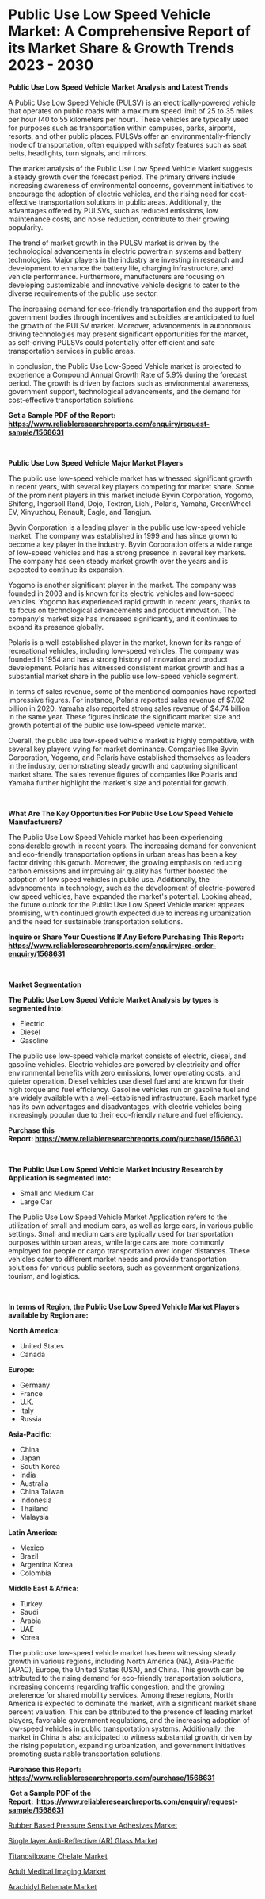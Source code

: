 <p><h1>Public Use Low Speed Vehicle Market: A Comprehensive Report of its Market Share & Growth Trends 2023 - 2030</h1></p><p><strong>Public Use Low Speed Vehicle Market Analysis and Latest Trends</strong></p>
<p><p>A Public Use Low Speed Vehicle (PULSV) is an electrically-powered vehicle that operates on public roads with a maximum speed limit of 25 to 35 miles per hour (40 to 55 kilometers per hour). These vehicles are typically used for purposes such as transportation within campuses, parks, airports, resorts, and other public places. PULSVs offer an environmentally-friendly mode of transportation, often equipped with safety features such as seat belts, headlights, turn signals, and mirrors.</p><p>The market analysis of the Public Use Low Speed Vehicle Market suggests a steady growth over the forecast period. The primary drivers include increasing awareness of environmental concerns, government initiatives to encourage the adoption of electric vehicles, and the rising need for cost-effective transportation solutions in public areas. Additionally, the advantages offered by PULSVs, such as reduced emissions, low maintenance costs, and noise reduction, contribute to their growing popularity.</p><p>The trend of market growth in the PULSV market is driven by the technological advancements in electric powertrain systems and battery technologies. Major players in the industry are investing in research and development to enhance the battery life, charging infrastructure, and vehicle performance. Furthermore, manufacturers are focusing on developing customizable and innovative vehicle designs to cater to the diverse requirements of the public use sector.</p><p>The increasing demand for eco-friendly transportation and the support from government bodies through incentives and subsidies are anticipated to fuel the growth of the PULSV market. Moreover, advancements in autonomous driving technologies may present significant opportunities for the market, as self-driving PULSVs could potentially offer efficient and safe transportation services in public areas.</p><p>In conclusion, the Public Use Low-Speed Vehicle market is projected to experience a Compound Annual Growth Rate of 5.9% during the forecast period. The growth is driven by factors such as environmental awareness, government support, technological advancements, and the demand for cost-effective transportation solutions.</p></p>
<p><strong>Get a Sample PDF of the Report:&nbsp; <a href="https://www.reliableresearchreports.com/enquiry/request-sample/1568631">https://www.reliableresearchreports.com/enquiry/request-sample/1568631</a></strong></p>
<p>&nbsp;</p>
<p><strong>Public Use Low Speed Vehicle Major Market Players</strong></p>
<p><p>The public use low-speed vehicle market has witnessed significant growth in recent years, with several key players competing for market share. Some of the prominent players in this market include Byvin Corporation, Yogomo, Shifeng, Ingersoll Rand, Dojo, Textron, Lichi, Polaris, Yamaha, GreenWheel EV, Xinyuzhou, Renault, Eagle, and Tangjun.</p><p>Byvin Corporation is a leading player in the public use low-speed vehicle market. The company was established in 1999 and has since grown to become a key player in the industry. Byvin Corporation offers a wide range of low-speed vehicles and has a strong presence in several key markets. The company has seen steady market growth over the years and is expected to continue its expansion.</p><p>Yogomo is another significant player in the market. The company was founded in 2003 and is known for its electric vehicles and low-speed vehicles. Yogomo has experienced rapid growth in recent years, thanks to its focus on technological advancements and product innovation. The company's market size has increased significantly, and it continues to expand its presence globally.</p><p>Polaris is a well-established player in the market, known for its range of recreational vehicles, including low-speed vehicles. The company was founded in 1954 and has a strong history of innovation and product development. Polaris has witnessed consistent market growth and has a substantial market share in the public use low-speed vehicle segment.</p><p>In terms of sales revenue, some of the mentioned companies have reported impressive figures. For instance, Polaris reported sales revenue of $7.02 billion in 2020. Yamaha also reported strong sales revenue of $4.74 billion in the same year. These figures indicate the significant market size and growth potential of the public use low-speed vehicle market.</p><p>Overall, the public use low-speed vehicle market is highly competitive, with several key players vying for market dominance. Companies like Byvin Corporation, Yogomo, and Polaris have established themselves as leaders in the industry, demonstrating steady growth and capturing significant market share. The sales revenue figures of companies like Polaris and Yamaha further highlight the market's size and potential for growth.</p></p>
<p>&nbsp;</p>
<p><strong>What Are The Key Opportunities For Public Use Low Speed Vehicle Manufacturers?</strong></p>
<p><p>The Public Use Low Speed Vehicle market has been experiencing considerable growth in recent years. The increasing demand for convenient and eco-friendly transportation options in urban areas has been a key factor driving this growth. Moreover, the growing emphasis on reducing carbon emissions and improving air quality has further boosted the adoption of low speed vehicles in public use. Additionally, the advancements in technology, such as the development of electric-powered low speed vehicles, have expanded the market's potential. Looking ahead, the future outlook for the Public Use Low Speed Vehicle market appears promising, with continued growth expected due to increasing urbanization and the need for sustainable transportation solutions.</p></p>
<p><strong>Inquire or Share Your Questions If Any Before Purchasing This Report: <a href="https://www.reliableresearchreports.com/enquiry/pre-order-enquiry/1568631">https://www.reliableresearchreports.com/enquiry/pre-order-enquiry/1568631</a></strong></p>
<p>&nbsp;</p>
<p><strong>Market Segmentation</strong></p>
<p><strong>The Public Use Low Speed Vehicle Market Analysis by types is segmented into:</strong></p>
<p><ul><li>Electric</li><li>Diesel</li><li>Gasoline</li></ul></p>
<p><p>The public use low-speed vehicle market consists of electric, diesel, and gasoline vehicles. Electric vehicles are powered by electricity and offer environmental benefits with zero emissions, lower operating costs, and quieter operation. Diesel vehicles use diesel fuel and are known for their high torque and fuel efficiency. Gasoline vehicles run on gasoline fuel and are widely available with a well-established infrastructure. Each market type has its own advantages and disadvantages, with electric vehicles being increasingly popular due to their eco-friendly nature and fuel efficiency.</p></p>
<p><strong>Purchase this Report:&nbsp;<a href="https://www.reliableresearchreports.com/purchase/1568631">https://www.reliableresearchreports.com/purchase/1568631</a></strong></p>
<p>&nbsp;</p>
<p><strong>The Public Use Low Speed Vehicle Market Industry Research by Application is segmented into:</strong></p>
<p><ul><li>Small and Medium Car</li><li>Large Car</li></ul></p>
<p><p>The Public Use Low Speed Vehicle Market Application refers to the utilization of small and medium cars, as well as large cars, in various public settings. Small and medium cars are typically used for transportation purposes within urban areas, while large cars are more commonly employed for people or cargo transportation over longer distances. These vehicles cater to different market needs and provide transportation solutions for various public sectors, such as government organizations, tourism, and logistics.</p></p>
<p>&nbsp;</p>
<p><strong>In terms of Region, the Public Use Low Speed Vehicle Market Players available by Region are:</strong></p>
<p>
    <p> <strong> North America: </strong>
        <ul>
            <li>United States</li>
            <li>Canada</li>
        </ul>
        </p> 
    <p> <strong> Europe: </strong>
        <ul>
            <li>Germany</li>
            <li>France</li>
            <li>U.K.</li>
            <li>Italy</li>
            <li>Russia</li>
        </ul>
        </p> 
    <p> <strong> Asia-Pacific: </strong>
        <ul>
            <li>China</li>
            <li>Japan</li>
            <li>South Korea</li>
            <li>India</li>
            <li>Australia</li>
            <li>China Taiwan</li>
            <li>Indonesia</li>
            <li>Thailand</li>
            <li>Malaysia</li>
        </ul>
        </p> 
    <p> <strong> Latin America: </strong>
        <ul>
            <li>Mexico</li>
            <li>Brazil</li>
            <li>Argentina Korea</li>
            <li>Colombia</li>
        </ul>
        </p> 
    <p> <strong> Middle East & Africa: </strong>
        <ul>
            <li>Turkey</li>
            <li>Saudi</li>
            <li>Arabia</li>
            <li>UAE</li>
            <li>Korea</li>
        </ul>
    </p>
    </p>
<p><p>The public use low-speed vehicle market has been witnessing steady growth in various regions, including North America (NA), Asia-Pacific (APAC), Europe, the United States (USA), and China. This growth can be attributed to the rising demand for eco-friendly transportation solutions, increasing concerns regarding traffic congestion, and the growing preference for shared mobility services. Among these regions, North America is expected to dominate the market, with a significant market share percent valuation. This can be attributed to the presence of leading market players, favorable government regulations, and the increasing adoption of low-speed vehicles in public transportation systems. Additionally, the market in China is also anticipated to witness substantial growth, driven by the rising population, expanding urbanization, and government initiatives promoting sustainable transportation solutions.</p></p>
<p><strong>Purchase this Report: <a href="https://www.reliableresearchreports.com/purchase/1568631">https://www.reliableresearchreports.com/purchase/1568631</a></strong></p>
<p>&nbsp;<strong>Get a Sample PDF of the Report:&nbsp;&nbsp;<a href="https://www.reliableresearchreports.com/enquiry/request-sample/1568631">https://www.reliableresearchreports.com/enquiry/request-sample/1568631</a></strong></p>
<p><strong></strong></p>
<p><p><a href="https://www.linkedin.com/pulse/rubber-based-pressure-sensitive-adhesives-market-size-2023/">Rubber Based Pressure Sensitive Adhesives Market</a></p><p><a href="https://medium.com/@othamcclure/single-layer-anti-reflective-ar-glass-market-analysis-and-sze-forecasted-for-period-from-2023-to-40b868a30a42">Single layer Anti-Reflective (AR) Glass Market</a></p><p><a href="https://medium.com/@winonaboehm2023/titanosiloxane-chelate-market-comprehensive-assessment-by-type-application-and-geography-71dfb2d3ea8b">Titanosiloxane Chelate Market</a></p><p><a href="https://github.com/surverupesha/Market-Research-Report-List-1/blob/main/adult-medical-imaging-market.md">Adult Medical Imaging Market</a></p><p><a href="https://www.linkedin.com/pulse/arachidyl-behenate-market-insights-players-forecast-till-2030/">Arachidyl Behenate Market</a></p></p>